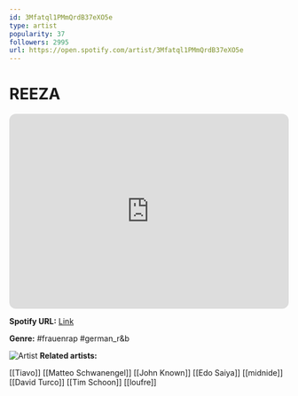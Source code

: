 ```yaml
---
id: 3Mfatql1PMmQrdB37eXO5e
type: artist
popularity: 37
followers: 2995
url: https://open.spotify.com/artist/3Mfatql1PMmQrdB37eXO5e
---
```

# REEZA

<iframe style="border-radius:12px" src="https://open.spotify.com/embed/artist/3Mfatql1PMmQrdB37eXO5e" width="100%" height="352" frameBorder="0" allowfullscreen="" allow="autoplay; clipboard-write; encrypted-media; fullscreen; picture-in-picture" loading="lazy"></iframe>

**Spotify URL:** [Link](https://open.spotify.com/artist/3Mfatql1PMmQrdB37eXO5e)

**Genre:**  #frauenrap #german_r&b

![Artist](https://i.scdn.co/image/ab6761610000e5ebf1c2fadfd366649e9c2eecfa)
**Related artists:**

[[Tiavo]]
[[Matteo Schwanengel]]
[[John Known]]
[[Edo Saiya]]
[[midnide]]
[[David Turco]]
[[Tim Schoon]]
[[loufre]]
